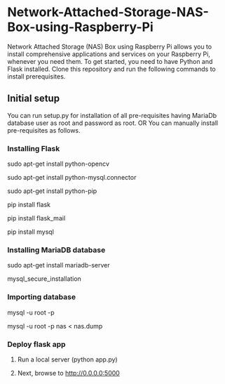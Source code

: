 # Network-Attached-Storage-NAS-Box-using-Raspberry-Pi
Network Attached Storage (NAS) Box using Raspberry Pi allows you to install comprehensive applications and services on your Raspberry Pi,
whenever you need them.
To get started, you need to have Python and Flask installed.
Clone this repository and run the following commands to install prerequisites.

## Initial setup

You can run setup.py for installation of all pre-requisites having MariaDb database user as root and password
as root.
OR
You can manually install pre-requisites as follows.

### Installing Flask
sudo apt-get install python-opencv 


sudo apt-get install python-mysql.connector


sudo apt-get install python-pip


pip install flask


pip install flask_mail


pip install mysql



### Installing MariaDB database
sudo apt-get install mariadb-server


mysql_secure_installation



### Importing database
mysql -u root -p


mysql -u root -p nas < nas.dump



### Deploy flask app

1. Run a local server (python app.py)

2. Next, browse to http://0.0.0.0:5000



